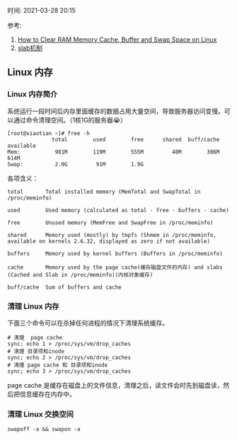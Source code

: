 时间: 2021-03-28 20:15

参考:

1. [How to Clear RAM Memory Cache, Buffer and Swap Space on Linux](https://www.tecmint.com/clear-ram-memory-cache-buffer-and-swap-space-on-linux/)
2. [slab机制](https://www.cnblogs.com/wangzahngjun/p/4977425.html)

## Linux 内存

### Linux 内存简介

系统运行一段时间后内存里面缓存的数据占用大量空间，导致服务器访问变慢。可以通过命令清理空间。（1核1G的服务器😭）

```shell
[root@xiaotian ~]# free -h
              total        used        free      shared  buff/cache   available
Mem:           981M        119M        555M         48M        306M        614M
Swap:          2.0G         91M        1.9G
```

各项含义：

```shell
total       Total installed memory (MemTotal and SwapTotal in /proc/meminfo)

used        Used memory (calculated as total - free - buffers - cache)

free        Unused memory (MemFree and SwapFree in /proc/meminfo)

shared      Memory used (mostly) by tmpfs (Shmem in /proc/meminfo, available on kernels 2.6.32, displayed as zero if not available)

buffers     Memory used by kernel buffers (Buffers in /proc/meminfo)

cache       Memory used by the page cache(缓存磁盘文件的内存) and slabs (Cached and Slab in /proc/meminfo)(内核对象缓存)

buff/cache  Sum of buffers and cache
```

### 清理 Linux 内存

下面三个命令可以在杀掉任何进程的情况下清理系统缓存。

```shell
# 清理  page cache
sync; echo 1 > /proc/sys/vm/drop_caches      
# 清理 目录项和inode
sync; echo 2 > /proc/sys/vm/drop_caches
# 清理 page cache 和 目录项和inode
sync; echo 3 > /proc/sys/vm/drop_caches 
```

page cache 是缓存在磁盘上的文件信息，清理之后，读文件会时先到磁盘读，然后把信息缓存在内存中。

### 清理 Linux 交换空间

```shell 
swapoff -a && swapon -a
```

